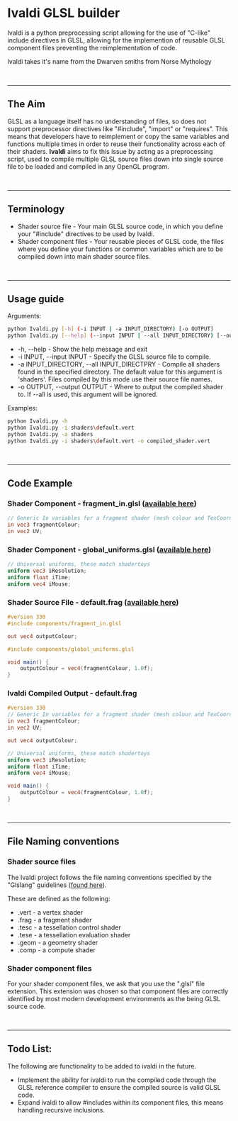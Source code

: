 # Ivaldi GLSL builder
Ivaldi is a python preprocessing script allowing for the use of "C-like" include directives in GLSL, allowing for the implemention of reusable GLSL component files preventing the reimplementation of code.

Ivaldi takes it's name from the Dwarven smiths from Norse Mythology

<br>

---

## The Aim
GLSL as a language itself has no understanding of files, so does not support preprocessor directives like "#include", "import" or "requires". This means that developers have to reimplement or copy the same variables and functions multiple times in order to reuse their functionality across each of their shaders. **Ivaldi** aims to fix this issue by acting as a preprocessing script, used to compile multiple GLSL source files down into single source file to be loaded and compiled in any OpenGL program.

<br>

---

## Terminology
* Shader source file - Your main GLSL source code, in which you define your "#include" directives to be used by Ivaldi.
* Shader component files - Your reusable pieces of GLSL code, the files where you define your functions or common variables which are to be compiled down into main shader source files.

<br>

---

## Usage guide
Arguments:
```bash
python Ivaldi.py [-h] (-i INPUT | -a INPUT_DIRECTORY) [-o OUTPUT]
python Ivaldi.py [--help] (--input INPUT | --all INPUT_DIRECTORY) [--output OUTPUT]
```
* -h, --help - Show the help message and exit
* -i INPUT, --input INPUT - Specify the GLSL source file to compile.
* -a INPUT_DIRECTORY, --all INPUT_DIRECTPRY - Compile all shaders found in the specified directory. The default value for this argument is 'shaders'. Files compiled by this mode use their source file names.
* -o OUTPUT, --output OUTPUT - Where to output the compiled shader to. If --all is used, this argument will be ignored.

Examples:
```bash
python Ivaldi.py -h
python Ivaldi.py -i shaders\default.vert
python Ivaldi.py -a shaders
python Ivaldi.py -i shaders\default.vert -o compiled_shader.vert
```

<br>

---

## Code Example
### Shader Component - fragment_in.glsl ([available here](https://github.com/TReed1104/ivaldi-glsl-builder/blob/master/components/fragment_in.glsl))
```GLSL
// Generic In variables for a fragment shader (mesh colour and TexCoords)
in vec3 fragmentColour;
in vec2 UV;
```

### Shader Component - global_uniforms.glsl ([available here](https://github.com/TReed1104/ivaldi-glsl-builder/blob/master/components/global_uniforms.glsl))
```GLSL
// Universal uniforms, these match shadertoys
uniform vec3 iResolution;
uniform float iTime;
uniform vec4 iMouse;
```

### Shader Source File - default.frag ([available here](https://github.com/TReed1104/ivaldi-glsl-builder/blob/master/shaders/default.frag))
```GLSL
#version 330
#include components/fragment_in.glsl

out vec4 outputColour;

#include components/global_uniforms.glsl

void main() {
	outputColour = vec4(fragmentColour, 1.0f);
}
```

### Ivaldi Compiled Output - default.frag
```GLSL
#version 330
// Generic In variables for a fragment shader (mesh colour and TexCoords)
in vec3 fragmentColour;
in vec2 UV;

out vec4 outputColour;

// Universal uniforms, these match shadertoys
uniform vec3 iResolution;
uniform float iTime;
uniform vec4 iMouse;

void main() {
	outputColour = vec4(fragmentColour, 1.0f);
}
```

<br>

---

## File Naming conventions
### Shader source files
The Ivaldi project follows the file naming conventions specified by the "Glslang" guidelines ([found here](https://www.khronos.org/opengles/sdk/tools/Reference-Compiler/)).

These are defined as the following:
* .vert - a vertex shader
* .frag - a fragment shader
* .tesc - a tessellation control shader
* .tese - a tessellation evaluation shader
* .geom - a geometry shader
* .comp - a compute shader

### Shader component files
For your shader component files, we ask that you use the ".glsl" file extension. This extension was chosen so that component files are correctly identified by most modern development environments as the being GLSL source code.

<br>

---

## Todo List:
The following are functionality to be added to ivaldi in the future.
* Implement the ability for ivaldi to run the compiled code through the GLSL reference compiler to ensure the compiled source is valid GLSL code.
* Expand ivaldi to allow #includes within its component files, this means handling recursive inclusions.
